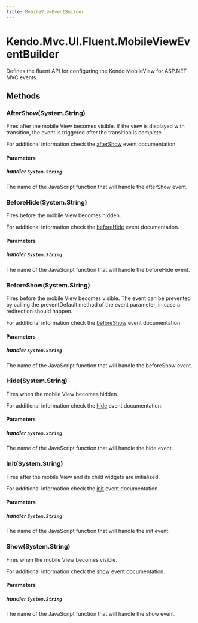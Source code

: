 ```yaml
---
title: MobileViewEventBuilder
---
```


# Kendo.Mvc.UI.Fluent.MobileViewEventBuilder
Defines the fluent API for configuring the Kendo MobileView for ASP.NET MVC events.




## Methods


### AfterShow(System.String)
Fires after the mobile View becomes visible. If the view is displayed with transition, the event is triggered after the transition is complete.

For additional information check the [afterShow](/api/web/mobileview#events-afterShow) event documentation.


#### Parameters

##### handler `System.String`
The name of the JavaScript function that will handle the afterShow event.





### BeforeHide(System.String)
Fires before the mobile View becomes hidden.

For additional information check the [beforeHide](/api/web/mobileview#events-beforeHide) event documentation.


#### Parameters

##### handler `System.String`
The name of the JavaScript function that will handle the beforeHide event.





### BeforeShow(System.String)
Fires before the mobile View becomes visible. The event can be prevented by calling the preventDefault method of the event parameter, in case a redirection should happen.

For additional information check the [beforeShow](/api/web/mobileview#events-beforeShow) event documentation.


#### Parameters

##### handler `System.String`
The name of the JavaScript function that will handle the beforeShow event.





### Hide(System.String)
Fires when the mobile View becomes hidden.

For additional information check the [hide](/api/web/mobileview#events-hide) event documentation.


#### Parameters

##### handler `System.String`
The name of the JavaScript function that will handle the hide event.





### Init(System.String)
Fires after the mobile View and its child widgets are initialized.

For additional information check the [init](/api/web/mobileview#events-init) event documentation.


#### Parameters

##### handler `System.String`
The name of the JavaScript function that will handle the init event.





### Show(System.String)
Fires when the mobile View becomes visible.

For additional information check the [show](/api/web/mobileview#events-show) event documentation.


#### Parameters

##### handler `System.String`
The name of the JavaScript function that will handle the show event.






